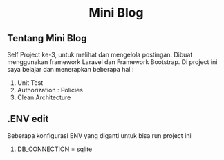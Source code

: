 <h1 align="center">Mini Blog</h1>

## Tentang Mini Blog
Self Project ke-3, untuk melihat dan mengelola postingan. Dibuat menggunakan framework Laravel dan Framework Bootstrap. Di project ini saya belajar dan menerapkan beberapa hal :

1. Unit Test
2. Authorization : Policies
3. Clean Architecture

## .ENV edit
Beberapa konfigurasi ENV yang diganti untuk bisa run project ini
1. DB_CONNECTION = sqlite
